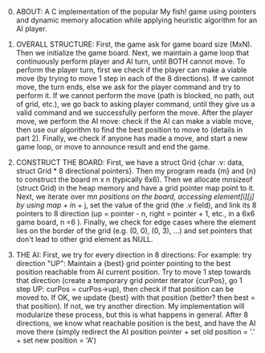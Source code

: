 0. ABOUT:
	A C implementation of the popular My fish! game using pointers and dynamic memory allocation while applying heuristic algorithm for an AI player.

1. OVERALL STRUCTURE:
	First, the game ask for game board size (MxN). Then we initialize the game board. Next, we maintain a game loop that continuously perform player and AI turn, until BOTH cannot move. To perform the player turn, first we check if the player can make a viable move (by trying to move 1 step in each of the 8 directions). If we cannot move, the turn ends, else we ask for the player command and try to perform it. If we cannot perform the move (path is blocked, no path, out of grid, etc.), we go back to asking player command, until they give us a valid command and we successfully perform the move. After the player move, we perform the AI move: check if the AI can make a viable move, then use our algorithm to find the best position to move to (details in part 2). Finally, we check if anyone has made a move, and start a new game loop, or move to announce result and end the game.

2. CONSTRUCT THE BOARD:
	First, we have a struct Grid {char .v: data, struct Grid * 8 directional pointers}. Then my program reads {m} and {n} to construct the board m x n (typically 6x6). Then we allocate m*n*sizeof (struct Grid) in the heap memory and have a grid pointer map point to it. Next, we iterate over m*n positions on the board, accessing element[i][j] by using  map + i*n + j, set the value of the grid (the .v field), and link its 8 pointers to 8 direction (up = pointer - n, right = pointer + 1, etc., in a 6x6 game board, n =6 ). Finally, we check for edge cases where the element lies on the border of the grid (e.g. (0, 0), (0, 3), ...) and set pointers that don't lead to other grid element as NULL.

3. THE AI:
	First, we try for every direction in 8 directions: 
	For example: try direction "UP":
	Maintain a {best} grid pointer pointing to the best position reachable from AI current position. Try to move 1 step towards that direction (create a temporary grid pointer iterator {curPos}, go 1 step UP: curPos = curPos->up), then check if that position can be moved to. If OK, we update {best} with that position (better? then best = that position). If not, we try another direction. My implementation will modularize these process, but this is what happens in general. After 8 directions, we know what reachable position is the best, and have the AI move there (simply redirect the AI position pointer + set old position = '.' + set new position = 'A')